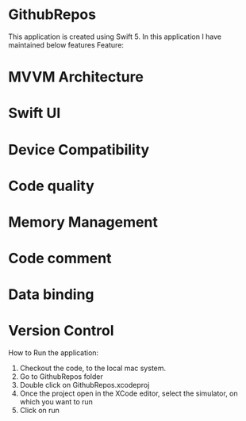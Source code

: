 # GithubRepos

This application is created using Swift 5. In this application I have maintained below features
Feature:
# MVVM Architecture
# Swift UI
# Device Compatibility
# Code quality
# Memory Management
# Code comment
# Data binding
# Version Control

How to Run the application:
1. Checkout the code, to the local mac system.
2. Go to GithubRepos folder
3. Double click on GithubRepos.xcodeproj
4. Once the project open in the XCode editor, select the simulator, on which you want to run
5. Click on run
